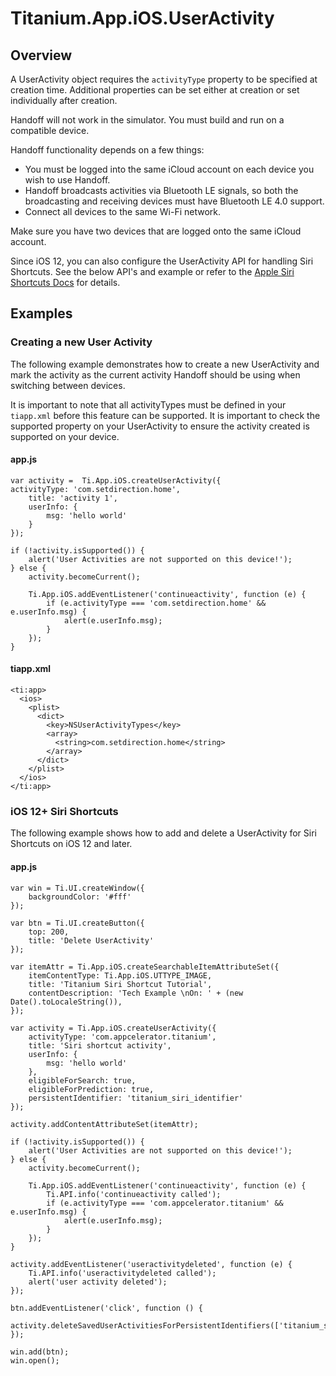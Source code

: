 # Titanium.App.iOS.UserActivity

<TypeHeader/>

## Overview

A UserActivity object requires the `activityType` property to be specified at creation time.
Additional properties can be set either at creation or set individually after creation.

Handoff will not work in the simulator.  You must build and run on a compatible device.

Handoff functionality depends on a few things:

  * You must be logged into the same iCloud account on each device you wish to use Handoff.
  * Handoff broadcasts activities via Bluetooth LE signals, so both the broadcasting and receiving devices must have Bluetooth LE 4.0 support.
  * Connect all devices to the same Wi-Fi network.

Make sure you have two devices that are logged onto the same iCloud account.

Since iOS 12, you can also configure the UserActivity API for handling Siri Shortcuts. See the
below API's and example or refer to the [Apple Siri Shortcuts Docs](https://developer.apple.com/documentation/sirikit/donating_shortcuts?language=objc)
for details.

## Examples

### Creating a new User Activity

The following example demonstrates how to create a new UserActivity and mark the activity as
the current activity Handoff should be using when switching between devices.

It is important to note that all activityTypes must be defined in your `tiapp.xml` before this
feature can be supported.  It is important to check the supported property on your UserActivity
to ensure the activity created is supported on your device.

#### app.js

    var activity =  Ti.App.iOS.createUserActivity({
    activityType: 'com.setdirection.home',
        title: 'activity 1',
        userInfo: {
            msg: 'hello world'
        }
    });

    if (!activity.isSupported()) {
        alert('User Activities are not supported on this device!');
    } else {
        activity.becomeCurrent();

        Ti.App.iOS.addEventListener('continueactivity', function (e) {
            if (e.activityType === 'com.setdirection.home' && e.userInfo.msg) {
                alert(e.userInfo.msg);
            }
        });
    }

#### tiapp.xml

    <ti:app>
      <ios>
        <plist>
          <dict>
            <key>NSUserActivityTypes</key>
            <array>
              <string>com.setdirection.home</string>
            </array>
          </dict>
        </plist>
      </ios>
    </ti:app>

### iOS 12+ Siri Shortcuts

The following example shows how to add and delete a UserActivity for Siri Shortcuts
on iOS 12 and later.

#### app.js

    var win = Ti.UI.createWindow({
        backgroundColor: '#fff'
    });

    var btn = Ti.UI.createButton({
        top: 200,
        title: 'Delete UserActivity'
    });

    var itemAttr = Ti.App.iOS.createSearchableItemAttributeSet({
        itemContentType: Ti.App.iOS.UTTYPE_IMAGE,
        title: 'Titanium Siri Shortcut Tutorial',
        contentDescription: 'Tech Example \nOn: ' + (new Date().toLocaleString()),
    });

    var activity = Ti.App.iOS.createUserActivity({
        activityType: 'com.appcelerator.titanium',
        title: 'Siri shortcut activity',
        userInfo: {
            msg: 'hello world'
        },
        eligibleForSearch: true,
        eligibleForPrediction: true,
        persistentIdentifier: 'titanium_siri_identifier'
    });

    activity.addContentAttributeSet(itemAttr);

    if (!activity.isSupported()) {
        alert('User Activities are not supported on this device!');
    } else {
        activity.becomeCurrent();

        Ti.App.iOS.addEventListener('continueactivity', function (e) {
            Ti.API.info('continueactivity called');
            if (e.activityType === 'com.appcelerator.titanium' && e.userInfo.msg) {
                alert(e.userInfo.msg);
            }
        });
    }

    activity.addEventListener('useractivitydeleted', function (e) {
        Ti.API.info('useractivitydeleted called');
        alert('user activity deleted');
    });

    btn.addEventListener('click', function () {
        activity.deleteSavedUserActivitiesForPersistentIdentifiers(['titanium_siri_identifier']);
    });

    win.add(btn);
    win.open();

<ApiDocs/>

